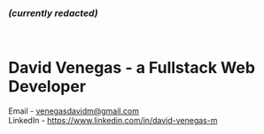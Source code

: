 ### *(currently redacted)*
<br>

# David Venegas - a Fullstack Web Developer


Email - venegasdavidm@gmail.com
<br>
LinkedIn - https://www.linkedin.com/in/david-venegas-m
<br>
